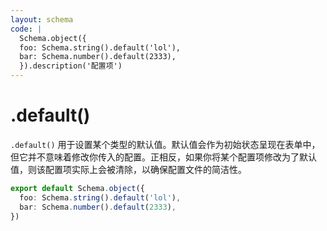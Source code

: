 ```yaml
---
layout: schema
code: |
  Schema.object({
  foo: Schema.string().default('lol'),
  bar: Schema.number().default(2333),
  }).description('配置项')
---
```


# .default()

`.default()` 用于设置某个类型的默认值。默认值会作为初始状态呈现在表单中，但它并不意味着修改你传入的配置。正相反，如果你将某个配置项修改为了默认值，则该配置项实际上会被清除，以确保配置文件的简洁性。

```ts
export default Schema.object({
  foo: Schema.string().default('lol'),
  bar: Schema.number().default(2333),
})
```
